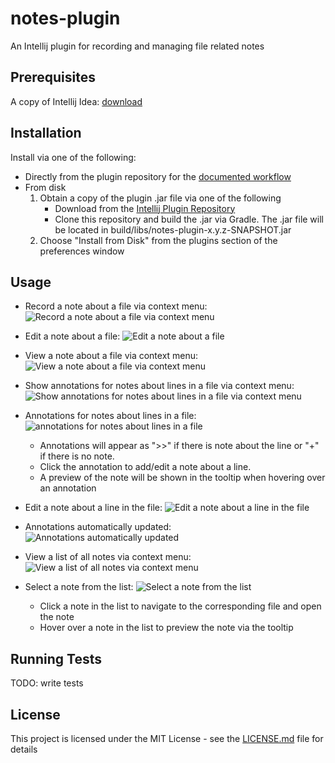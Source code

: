 # notes-plugin
An Intellij plugin for recording and managing file related notes

## Prerequisites
A copy of Intellij Idea: [download](https://www.jetbrains.com/idea/download/#section=mac) 

## Installation 
Install via one of the following:
* Directly from the plugin repository for the [documented workflow](https://www.jetbrains.com/help/idea/installing-updating-and-uninstalling-repository-plugins.html)
* From disk
    1. Obtain a copy of the plugin .jar file via one of the following
       * Download from the [Intellij Plugin Repository](https://plugins.jetbrains.com/plugin/10895-notes-plugin)
       * Clone this repository and build the .jar via Gradle. The .jar file will be located in build/libs/notes-plugin-x.y.z-SNAPSHOT.jar
    2. Choose "Install from Disk" from the plugins section of the preferences window
    
## Usage
* Record a note about a file via context menu:
![Record a note about a file via context menu](readme/addNoteToFile.png "Record a note about a file via context menu")
* Edit a note about a file:
![Edit a note about a file](readme/fileNoteWindow.png "Edit a note about a file")
* View a note about a file via context menu:
![View a note about a file via context menu](readme/viewFileNote.png "View a note about a file via context menu")

* Show annotations for notes about lines in a file via context menu:
![Show annotations for notes about lines in a file via context menu](readme/showNoteAnnotations.png "Show annotations for notes about lines in a file via context menu")
* Annotations for notes about lines in a file:
![annotations for notes about lines in a file](readme/noteAnnotations.png "annotations for notes about lines in a file]")
    * Annotations will appear as ">>" if there is note about the line or "+" if there is no note. 
    * Click the annotation to add/edit a note about a line.
    * A preview of the note will be shown in the tooltip when hovering over an annotation
* Edit a note about a line in the file:
![Edit a note about a line in the file](readme/lineNoteWindow.png "Edit a note about a line in the file")
* Annotations automatically updated:
![Annotations automatically updated](readme/updatedNoteAnnotations.png "Annotations automatically updated")

* View a list of all notes via context menu:
![View a list of all notes via context menu](readme/showNoteList.png "View a list of all notes via context menu")
* Select a note from the list:
![Select a note from the list](readme/noteList.png "Select a note from the list")
    * Click a note in the list to navigate to the corresponding file and open the note
    * Hover over a note in the list to preview the note via the tooltip

    
## Running Tests
TODO: write tests

## License
This project is licensed under the MIT License - see the [LICENSE.md](https://github.com/albertpatterson/notes-plugin/blob/master/LICENSE) file for details
